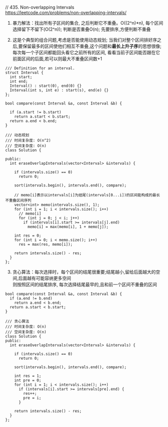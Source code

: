 // 435. Non-overlapping Intervals  
https://leetcode.com/problems/non-overlapping-intervals/  

1. 暴力解法：找出所有子区间的集合, 之后判断它不重叠。O((2^n)*n), 每个区间选择留下不留下(O(2^n)); 判断是否重叠O(n); 先要排序,方便判断不重叠

2. 这是个典型的组合问题,考虑是否能使用动态规划; 当我们对整个区间排好序之后,要保留最多的区间使他们相互不重叠,这个问题和**最长上升子序**的思想很像;每次每一个子区间都能回头看它之前所有的区间, 看看当前子区间能否跟在它前面区间的后面,若可以则最大不重叠区间数+1
```
/// Definition for an interval.
struct Interval {
  int start;
  int end;
  Interval() : start(0), end(0) {}
  Interval(int s, int e) : start(s), end(e) {}
};

bool compare(const Interval &a, const Interval &b) {

  if (a.start != b.start)
    return a.start < b.start;
  return a.end < b.end;
}

/// 动态规划
/// 时间复杂度: O(n^2)
/// 空间复杂度: O(n)
class Solution {

public:
  int eraseOverlapIntervals(vector<Interval> &intervals) {

    if (intervals.size() == 0)
      return 0;

    sort(intervals.begin(), intervals.end(), compare);

    // memo[i]表示以intervals[i]为结尾(intervals[0...i])的区间能构成的最长不重叠区间序列
    vector<int> memo(intervals.size(), 1);
    for (int i = 1; i < intervals.size(); i++)
      // memo[i]
      for (int j = 0; j < i; j++)
        if (intervals[i].start >= intervals[j].end)
          memo[i] = max(memo[i], 1 + memo[j]);

    int res = 0;
    for (int i = 0; i < memo.size(); i++)
      res = max(res, memo[i]);

    return intervals.size() - res;
  }
};
```
3. 贪心算法：每次选择时，每个区间的结尾很重要;结尾越小,留给后面越大的空间,后面越有可能容纳更多空间  
则按照区间的结尾排序, 每次选择结尾最早的,且和前一个区间不重叠的区间
```
bool compare(const Interval &a, const Interval &b) {
  if (a.end != b.end)
    return a.end < b.end;
  return a.start < b.start;
}

/// 贪心算法
/// 时间复杂度: O(n)
/// 空间复杂度: O(n)
class Solution {
public:
  int eraseOverlapIntervals(vector<Interval> &intervals) {

    if (intervals.size() == 0)
      return 0;

    sort(intervals.begin(), intervals.end(), compare);

    int res = 1;
    int pre = 0;
    for (int i = 1; i < intervals.size(); i++)
      if (intervals[i].start >= intervals[pre].end) {
        res++;
        pre = i;
      }

    return intervals.size() - res;
  }
};
```